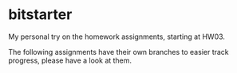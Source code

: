bitstarter
==========

My personal try on the homework assignments, starting at HW03.

The following assignments have their own branches to easier track progress,
please have a look at them.
